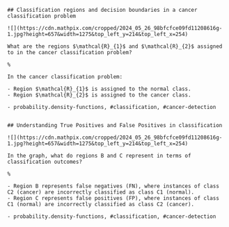     ## Classification regions and decision boundaries in a cancer classification problem
    
    ![](https://cdn.mathpix.com/cropped/2024_05_26_98bfcfce09fd11208616g-1.jpg?height=657&width=1275&top_left_y=214&top_left_x=254)
    
    What are the regions $\mathcal{R}_{1}$ and $\mathcal{R}_{2}$ assigned to in the cancer classification problem?
    
    %
    
    In the cancer classification problem:
    
    - Region $\mathcal{R}_{1}$ is assigned to the normal class.
    - Region $\mathcal{R}_{2}$ is assigned to the cancer class.
    
    - probability.density-functions, #classification, #cancer-detection


    ## Understanding True Positives and False Positives in classification
    
    ![](https://cdn.mathpix.com/cropped/2024_05_26_98bfcfce09fd11208616g-1.jpg?height=657&width=1275&top_left_y=214&top_left_x=254)
    
    In the graph, what do regions B and C represent in terms of classification outcomes?
    
    %
    
    - Region B represents false negatives (FN), where instances of class C2 (cancer) are incorrectly classified as class C1 (normal).
    - Region C represents false positives (FP), where instances of class C1 (normal) are incorrectly classified as class C2 (cancer).
    
    - probability.density-functions, #classification, #cancer-detection

